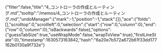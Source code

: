 {"filter":false,"title":"4_コントローラの作成とルーティング.md","tooltip":"/memos/4_コントローラの作成とルーティング.md","undoManager":{"mark":-1,"position":-1,"stack":[]},"ace":{"folds":[],"scrolltop":0,"scrollleft":0,"selection":{"start":{"row":0,"column":0},"end":{"row":0,"column":0},"isBackwards":false},"options":{"guessTabSize":true,"useWrapMode":false,"wrapToView":true},"firstLineState":0},"timestamp":1630573163842,"hash":"6a20e7b572a672b61f33dd177162b0130a9f732e"}